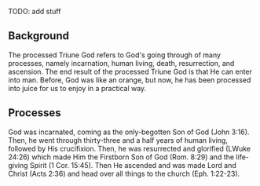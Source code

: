 TODO: add stuff

## Background

The processed Triune God refers to God's going through of many processes, namely incarnation, human living, death, resurrection, and ascension. The end result of the processed Triune God is that He can enter into man. Before, God was like an orange, but now, he has been processed into juice for us to enjoy in a practical way.

## Processes

God was incarnated, coming as the only-begotten Son of God (John 3:16). Then, he went through thirty-three and a half years of human living, followed by His crucifixion. Then, he was resurrected and glorified (LWuke 24:26) which made Him the Firstborn Son of God (Rom. 8:29) and the life-giving Spirit (1 Cor. 15:45). Then He ascended and was made Lord and Christ (Acts 2:36) and head over all things to the church (Eph. 1:22-23).